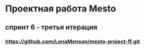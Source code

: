 # Проектная работа Mesto
## спринт 6 - третья итерация
### https://github.com/LenaMenson/mesto-project-ff.git
